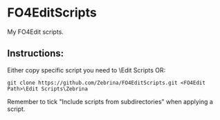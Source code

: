 # FO4EditScripts
My FO4Edit scripts.

## Instructions:
Either copy specific script you need to <FO4Edit Path>\Edit Scripts OR:
```
git clone https://github.com/Zebrina/FO4EditScripts.git <FO4Edit Path>\Edit Scripts\Zebrina
```
Remember to tick "Include scripts from subdirectories" when applying a script.
